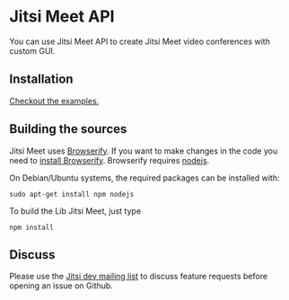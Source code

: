 Jitsi Meet API
============

You can use Jitsi Meet API to create Jitsi Meet video conferences with custom GUI.

## Installation

[Checkout the examples.](doc/API.md#installation)

## Building the sources

Jitsi Meet uses [Browserify](http://browserify.org). If you want to make changes in the code you need to [install Browserify](http://browserify.org/#install). Browserify requires [nodejs](http://nodejs.org). 

On Debian/Ubuntu systems, the required packages can be installed with:
```
sudo apt-get install npm nodejs
```

To build the Lib Jitsi Meet, just type
```
npm install
```

## Discuss
Please use the [Jitsi dev mailing list](http://lists.jitsi.org/pipermail/dev/) to discuss feature requests before opening an issue on Github. 
